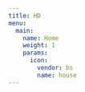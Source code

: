 ```yaml
---
title: HD
menu:
  main:
    name: Home
    weight: 1
    params:
      icon:
        vendor: bs
        name: house
---
```

